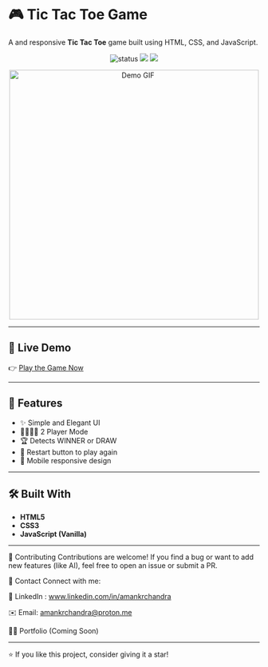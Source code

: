 # 🎮 Tic Tac Toe Game

A  and responsive **Tic Tac Toe** game built using HTML, CSS, and JavaScript.

<p align="center">
  <img src="https://img.shields.io/badge/Status-Completed-brightgreen" alt="status"/>
  <img src="https://img.shields.io/badge/Made%20With-JavaScript-yellow"/>
  <img src="https://img.shields.io/badge/UI-Responsive-blue"/>
</p>

<p align="center">
  <img src="https://github.com/amankrchandra/Tic-Tac-Toe-Game/blob/main/assets/preview.gif" width="500" alt="Demo GIF"/>
</p>

---

## 🚀 Live Demo

👉 [Play the Game Now](https://tic-tac-toe-game-amber-ten.vercel.app/)

---

## 🧩 Features

- ✨ Simple and Elegant UI
- 👨‍👩‍👧‍👦 2 Player Mode
- 🏆 Detects WINNER or DRAW
- 🔁 Restart button to play again
- 📱 Mobile responsive design

---

## 🛠️ Built With

- **HTML5**
- **CSS3**
- **JavaScript (Vanilla)**

---

🙌 Contributing
Contributions are welcome!
If you find a bug or want to add new features (like AI), feel free to open an issue or submit a PR.

📩 Contact
Connect with me:

💼 LinkedIn : www.linkedin.com/in/amankrchandra 

✉️ Email: amankrchandra@proton.me 

🧑‍💻 Portfolio (Coming Soon)


---
⭐ If you like this project, consider giving it a star!


